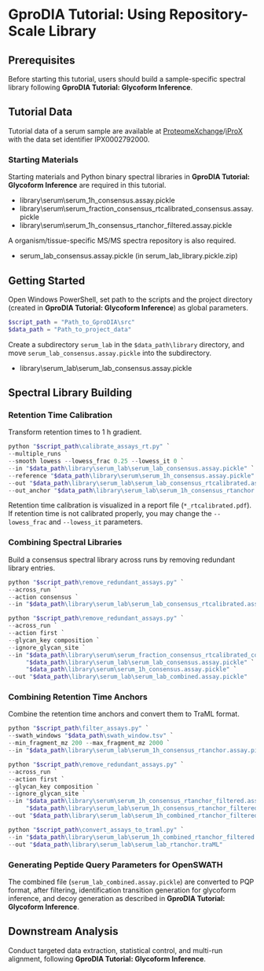 # GproDIA Tutorial: Using Repository-Scale Library

## Prerequisites
Before starting this tutorial, users should build a sample-specific spectral library following **GproDIA Tutorial: Glycoform Inference**.

## Tutorial Data
Tutorial data of a serum sample are available at [ProteomeXchange](http://proteomecentral.proteomexchange.org/)/[iProX](https://www.iprox.org/)  with the data set identifier IPX0002792000. 

### Starting Materials
Starting materials and Python binary spectral libraries in **GproDIA Tutorial: Glycoform Inference** are required in this tutorial.
- library\serum\serum_1h_consensus.assay.pickle
- library\serum\serum_fraction_consensus_rtcalibrated_consensus.assay.pickle
- library\serum\serum_1h_consensus_rtanchor_filtered.assay.pickle

A organism/tissue-specific MS/MS spectra repository is also required.
- serum_lab_consensus.assay.pickle (in serum_lab_library.pickle.zip)

## Getting Started 
Open Windows PowerShell, set path to the scripts and the project directory (created in **GproDIA Tutorial: Glycoform Inference**) as global parameters.
``` powershell
$script_path = "Path_to_GproDIA\src"
$data_path = "Path_to_project_data"
```

Create a subdirectory `serum_lab` in the `$data_path\library` directory, and move `serum_lab_consensus.assay.pickle` into the subdirectory.
- library\serum_lab\serum_lab_consensus.assay.pickle

## Spectral Library Building
### Retention Time Calibration
Transform retention times to 1 h gradient.
``` powershell
python "$script_path\calibrate_assays_rt.py" `
--multiple_runs `
--smooth lowess --lowess_frac 0.25 --lowess_it 0 `
--in "$data_path\library\serum_lab\serum_lab_consensus.assay.pickle" `
--reference "$data_path\library\serum\serum_1h_consensus.assay.pickle" `
--out "$data_path\library\serum_lab\serum_lab_consensus_rtcalibrated.assay.pickle" `
--out_anchor "$data_path\library\serum_lab\serum_1h_consensus_rtanchor.assay.pickle"
```
Retention time calibration is visualized in a report file (`*_rtcalibrated.pdf`). If retention time is not calibrated properly, you may change the `--lowess_frac` and `--lowess_it` parameters.

### Combining Spectral Libraries
Build a consensus spectral library across runs by removing redundant library entries.
``` powershell
python "$script_path\remove_redundant_assays.py" `
--across_run `
--action consensus `
--in "$data_path\library\serum_lab\serum_lab_consensus_rtcalibrated.assay.pickle"

python "$script_path\remove_redundant_assays.py" `
--across_run `
--action first `
--glycan_key composition `
--ignore_glycan_site `
--in "$data_path\library\serum\serum_fraction_consensus_rtcalibrated_consensus.assay.pickle" `
     "$data_path\library\serum_lab\serum_lab_consensus.assay.pickle" `
     "$data_path\library\serum\serum_1h_consensus.assay.pickle" `
--out "$data_path\library\serum_lab\serum_lab_combined.assay.pickle"
```

### Combining Retention Time Anchors
Combine the retention time anchors and convert them  to TraML format.
``` powershell
python "$script_path\filter_assays.py" `
--swath_windows "$data_path\swath_window.tsv" `
--min_fragment_mz 200 --max_fragment_mz 2000 `
--in "$data_path\library\serum_lab\serum_1h_consensus_rtanchor.assay.pickle"

python "$script_path\remove_redundant_assays.py" `
--across_run `
--action first `
--glycan_key composition `
--ignore_glycan_site `
--in "$data_path\library\serum\serum_1h_consensus_rtanchor_filtered.assay.pickle" `
     "$data_path\library\serum_lab\serum_1h_consensus_rtanchor_filtered.assay.pickle" `
--out "$data_path\library\serum_lab\serum_1h_combined_rtanchor_filtered.assay.pickle"

python "$script_path\convert_assays_to_traml.py" `
--in "$data_path\library\serum_lab\serum_1h_combined_rtanchor_filtered.assay.pickle" `
--out "$data_path\library\serum_lab\serum_lab_rtanchor.traML"
```

### Generating Peptide Query Parameters for OpenSWATH
The combined file (`serum_lab_combined.assay.pickle`)  are converted to PQP format, after filtering, identification transition generation for glycoform inference, and decoy generation as described in **GproDIA Tutorial: Glycoform Inference**.

## Downstream Analysis
Conduct targeted data extraction, statistical control, and multi-run alignment, following **GproDIA Tutorial: Glycoform Inference**.
